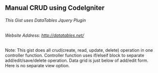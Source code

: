 ## Manual CRUD using CodeIgniter
###### This Gist uses DataTables Jquery Plugin
###### Website Address: http://datatables.net/ 
Note: This gist does all crud(create, read, update, delete) operation in one controller function.
      Controller function uses if/elseif block to separate add/edit/save/delete operation.
      Data grid is just below of add/edit form. Here is no separate view option.
      